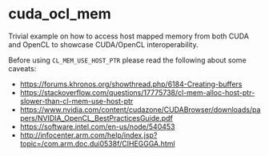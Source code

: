 # cuda_ocl_mem
Trivial example on how to access host mapped memory from both CUDA and OpenCL to showcase CUDA/OpenCL interoperability.

Before using `CL_MEM_USE_HOST_PTR` please read the following about some caveats:
- https://forums.khronos.org/showthread.php/6184-Creating-buffers
- https://stackoverflow.com/questions/17775738/cl-mem-alloc-host-ptr-slower-than-cl-mem-use-host-ptr
- https://www.nvidia.com/content/cudazone/CUDABrowser/downloads/papers/NVIDIA_OpenCL_BestPracticesGuide.pdf
- https://software.intel.com/en-us/node/540453
- http://infocenter.arm.com/help/index.jsp?topic=/com.arm.doc.dui0538f/CIHEGGGA.html
